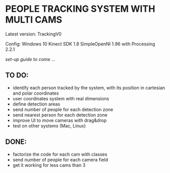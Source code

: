 # PEOPLE TRACKING SYSTEM WITH MULTI CAMS 

Latest version: TrackingV0

Config:
Windows 10
Kinect SDK 1.8
SimpleOpenNI 1.96 with Processing 2.2.1 

_set-up guide to come ..._ 


## TO DO:
- identify each person tracked by the system, with its position in cartesian and polar coordinates
- user coordinates system with real dimensions
- define detection areas
- send number of people for each detection zone
- send nearest person for each detection zone
- improve UI to move cameras with drag&drop
- test on other systems (Mac, Linux)

## DONE:
- factorize the code for each cam with classes
- send number of people for each camera field
- get it working for less cams than 3
